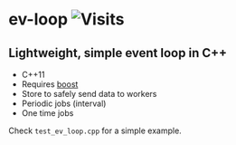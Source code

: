 # ev-loop ![Visits](https://xn4nc029ta.execute-api.ap-south-1.amazonaws.com/default/repo-view-counter?repo=ev-loop)

## Lightweight, simple event loop in C++

* C++11
* Requires [boost](https://www.boost.org/)
* Store to safely send data to workers
* Periodic jobs (interval)
* One time jobs

Check `test_ev_loop.cpp` for a simple example.
